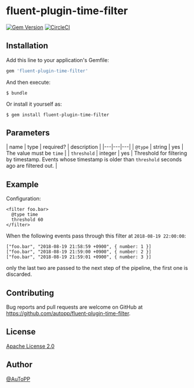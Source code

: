 # fluent-plugin-time-filter

[![Gem Version](https://badge.fury.io/rb/fluent-plugin-time-filter.svg)](https://badge.fury.io/rb/fluent-plugin-time-filter)
[![CircleCI](https://circleci.com/gh/autopp/fluent-plugin-time-filter/tree/master.svg?style=shield)](https://circleci.com/gh/autopp/fluent-plugin-time-filter/tree/master)

## Installation

Add this line to your application's Gemfile:

```ruby
gem 'fluent-plugin-time-filter'
```

And then execute:

    $ bundle

Or install it yourself as:

    $ gem install fluent-plugin-time-filter

## Parameters

| name | type | required? | description |
|---|---|---|
| `@type` | string | yes | The value must be `time` |
| `threshold` | integer | yes | Threshold for filtering by timestamp. Events whose timestamp is older than `threshold` seconds ago are filtered out. |

## Example

Configuration:

```
<filter foo.bar>
  @type time
  threshold 60
</filter>
```

When the following events pass through this filter at `2018-08-19 22:00:00`:

```
["foo.bar", "2018-08-19 21:58:59 +0900", { number: 1 }]
["foo.bar", "2018-08-19 21:59:00 +0900", { number: 2 }]
["foo.bar", "2018-08-19 21:59:01 +0900", { number: 3 }]
```

only the last two are passed to the next step of the pipeline, the first one is discarded.

## Contributing

Bug reports and pull requests are welcome on GitHub at https://github.com/autopp/fluent-plugin-time-filter.

## License

[Apache License 2.0](LICENSE.txt)

## Author

[@AuToPP](https://twitter.com/AuToPP)
